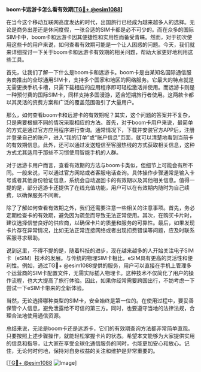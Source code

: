 **boom卡远游卡怎么看有效期[[TG💪+ @esim1088](https://t.me/s/esim1088)]**

在当今这个移动互联网高度发达的时代，出国旅行已经成为越来越多人的选择。无论是商务出差还是休闲度假，一张合适的SIM卡都是必不可少的。而在众多的国际SIM卡中，boom卡和远游卡因其便捷性和实用性而备受青睐。然而，对于初次使用这些卡的用户来说，如何查看有效期可能是一个让人困惑的问题。今天，我们就来详细探讨一下关于boom卡和远游卡有效期的相关问题，帮助大家更好地利用这些工具。

首先，让我们了解一下什么是boom卡和远游卡。boom卡是由某知名国际通信服务商推出的全球通用SIM卡，支持多个国家和地区的网络服务。它最大的特点就是无需更换手机卡槽，只需下载相应的应用程序即可轻松激活并使用。而远游卡则是一种预付费的国际SIM卡，同样支持多国漫游，适合短期旅行者使用。这两款卡都以其灵活的资费方案和广泛的覆盖范围吸引了大量用户。

那么，如何查看boom卡和远游卡的有效期呢？其实，这个问题的答案并不复杂，只是需要根据不同的情况采取相应的方法。首先，对于boom卡用户来说，最简单的方式是通过官方应用程序进行查询。通常情况下，下载并安装官方APP后，注册并登录自己的账户，进入“我的订单”或“账户信息”页面，就可以清楚地看到当前卡的有效期信息。此外，还可以通过发送短信至客服热线的方式获取相关信息，这种方式尤其适用于那些不习惯使用智能手机的人群。

对于远游卡用户而言，查看有效期的方法与boom卡类似，但细节上可能会有所不同。一般来说，可以通过官方网站或者客服电话查询。具体操作步骤通常是输入卡号或者其他身份验证信息，系统会自动返回卡的有效期以及其他相关信息。值得一提的是，部分远游卡还提供了在线充值功能，用户可以在有效期内随时为自己续费，以确保服务不间断。

除了了解如何查看有效期之外，我们还需要注意一些相关的注意事项。首先，务必定期检查卡的有效期，避免因为疏忽而导致无法正常使用。其次，在购买卡片时，建议选择信誉良好的供应商，以确保卡片的质量和服务的可靠性。最后，如果发现卡片存在异常情况，比如无法正常连接网络或者出现扣费错误等问题，应及时联系客服寻求帮助。

说到这里，不得不提的是，随着科技的进步，现在越来越多的人开始关注电子SIM卡（eSIM）技术的发展。与传统的物理SIM卡相比，eSIM具有更高的灵活性和便利性。例如，通过TG💪+ @esim1088提供的服务，用户可以直接在手机上管理多个运营商的SIM卡配置文件，无需实际插入物理卡。这种技术不仅简化了用户的操作流程，也大大提高了旅行体验。因此，如果你经常需要跨国出行，不妨考虑一下尝试一下eSIM卡带来的全新体验。

当然，无论选择哪种类型的SIM卡，安全始终是第一位的。在使用过程中，要妥善保管个人信息，避免泄露给不可信的第三方。同时，也要遵守当地的法律法规，合理合法地使用通信资源。

总结来说，无论是boom卡还是远游卡，它们的有效期查询方法都非常简单直观。只要按照上述步骤操作，就能轻松掌握卡片的状态。希望本文能够为大家提供实用的信息和指导，让大家在享受全球化通信服务的同时，也能更加安心和放心。记住，无论何时何地，保持对自身权益的关注和维护是非常重要的。

[[TG💪+ @esim1088](https://t.me/s/esim1088) ![Image](https://i.postimg.cc/4NQfJmqS/Snipaste-2025-05-13-00-14-12.png)]